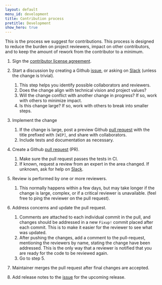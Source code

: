 ```yaml
---
layout: default
menu_id: development
title: Contribution process
pretitle: Development
show_hero: true
---
```



<div class="container container__development">

  <div class="row spacer-60">
  <div class="col-md-12">
<div markdown="1" class="leftcol widecol process">


This is the process we suggest for contributions.  This process is designed to reduce the burden on project 
reviewers, impact on other contributors, and to keep the amount of rework from the contributor to a minimum.

1. Sign the [contributor license agreement]({{site.github_org_url}}/cla).

2. Start a discussion by creating a Github [issue]({{site.github_repo_url}}/issues), or asking on
   [Slack](/slack.html) (unless the change is trivial).

    1. This step helps you identify possible collaborators and reviewers.
    2. Does the change align with technical vision and project values?
    3. Will the change conflict with another change in progress? If so, work with others to minimize impact.
    4. Is this change large?  If so, work with others to break into smaller steps.

3. Implement the change

    1. If the change is large, post a preview Github [pull request]({{site.github_repo_url}}/pulls)
       with the title prefixed with `[WIP]`, and share with collaborators.
    2. Include tests and documentation as necessary.

4. Create a Github [pull request]({{site.github_repo_url}}/pulls) (PR).

    1. Make sure the pull request passes the tests in CI.
    2. If known, request a review from an expert in the area changed.  If unknown, ask for help on [Slack](/slack.html).

5. Review is performed by one or more reviewers.

    1. This normally happens within a few days, but may take longer if the change is large, complex, or if a
       critical reviewer is unavailable. (feel free to ping the reviewer on the pull request).

6. Address concerns and update the pull request.

    1. Comments are attached to each individual commit in the pull, and changes should be addressed in a
       new `Fixup!` commit placed after each commit.  This is to make it easier for the reviewer to see what was updated.
    2. After pushing the changes, add a comment to the pull-request, mentioning the reviewers by name, stating
       the change have been addressed.  This is the only way that a reviewer is notified that you are ready
       for the code to be reviewed again.
    3. Go to step 5.

7. Maintainer merges the pull request after final changes are accepted.

8. Add release notes to the [issue]({{site.github_repo_url}}/labels/release-notes) for the upcoming release.

</div>
</div>
</div>
</div>
